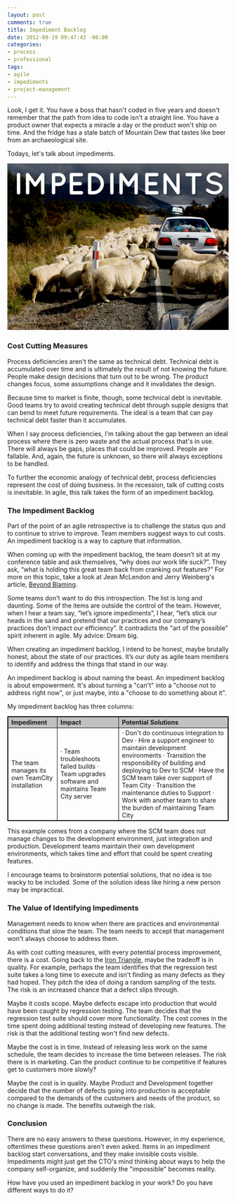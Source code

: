```yaml
---
layout: post
comments: true
title: Impediment Backlog
date: 2012-09-19 09:47:43 -06:00
categories:
- process
- professional
tags:
- agile
- impediments
- project-management
---
```


Look, I get it. You have a boss that hasn't coded in five years and doesn't remember that the path from idea to code isn't a straight line. You have a product owner that expects a miracle a day or the product won't ship on time. And the fridge has a stale batch of Mountain Dew that tastes like beer from an archaeological site.

Todays, let's talk about impediments.

![Impediments](/assets/IMG_0131.png)

### Cost Cutting Measures

Process deficiencies aren't the same as technical debt. Technical debt is accumulated over time and is ultimately the result of not knowing the future. People make design decisions that turn out to be wrong. The product changes focus, some assumptions change and it invalidates the design.

Because time to market is finite, though, some technical debt is inevitable. Good teams try to avoid creating technical debt through supple designs that can bend to meet future requirements. The ideal is a team that can pay technical debt faster than it accumulates.

When I say process deficiencies, I'm talking about the gap between an ideal process where there is zero waste and the actual process that's in use. There will always be gaps, places that could be improved. People are fallable. And, again, the future is unknown, so there will always exceptions to be handled.

To further the economic analogy of technical debt, process deficiencies represent the cost of doing business. In the recession, talk of cutting costs is inevitable. In agile, this talk takes the form of an impediment backlog.

### The Impediment Backlog

Part of the point of an agile retrospective is to challenge the status quo and to continue to strive to improve. Team members suggest ways to cut costs. An impediment backlog is a way to capture that information.

When coming up with the impediment backlog, the team doesn’t sit at my conference table and ask themselves, “why does our work life suck?”. They ask, “what is holding this great team back from cranking out features?” For more on this topic, take a look at Jean McLendon and Jerry Weinberg's article, [Beyond Blaming](http://www.ayeconference.com/beyondblaming/).

Some teams don't want to do this introspection. The list is long and daunting. Some of the items are outside the control of the team. However, when I hear a team say, “let’s ignore impediments”, I hear, “let’s stick our heads in the sand and pretend that our practices and our company’s practices don’t impact our efficiency”. It contradicts the "art of the possible" spirit inherent in agile. My advice: Dream big.

When creating an impediment backlog, I intend to be honest, maybe brutally honest, about the state of our practices. It’s our duty as agile team members to identify and address the things that stand in our way.

An impediment backlog is about naming the beast. An impediment backlog is about empowerment. It's about turning a "can't" into a "choose not to address right now", or just maybe, into a "choose to do something about it".

My impediment backlog has three columns:

<table style="border: 1px solid black; text-align: left;">

<tbody>

<tr style="border: 1px solid black; background-color: silver; text-align: left;">

<th style="border: 1px solid black; text-align: left;">Impediment</th>

<th style="border: 1px solid black; text-align: left;">Impact</th>

<th style="border: 1px solid black; text-align: left;">Potential Solutions</th>

</tr>

<tr style="border: 1px solid black; text-align: left;">

<td style="border: 1px solid black; text-align: left;">The team manages its own TeamCity installation</td>

<td style="border: 1px solid black; text-align: left;">· Team troubleshoots failed builds
· Team upgrades software and maintains Team City server</td>

<td style="border: 1px solid black; text-align: left;">· Don't do continuous integration to Dev
· Hire a support engineer to maintain development environments
· Transition the responsibility of building and deploying to Dev to SCM
· Have the SCM team take over support of Team City
· Transition the maintenance duties to Support
· Work with another team to share the burden of maintaining Team City</td>

</tr>

</tbody>

</table>

This example comes from a company where the SCM team does not manage changes to the development environment, just integration and production. Development teams maintain their own development environments, which takes time and effort that could be spent creating features.

I encourage teams to brainstorm potential solutions, that no idea is too wacky to be included. Some of the solution ideas like hiring a new person may be impractical.

### The Value of Identifying Impediments

Management needs to know when there are practices and environmental conditions that slow the team. The team needs to accept that management won't always choose to address them.

As with cost cutting measures, with every potential process improvement, there is a cost. Going back to the [Iron Triangle](http://en.wikipedia.org/wiki/Project_triangle), maybe the tradeoff is in quality. For example, perhaps the team identifies that the regression test suite takes a long time to execute and isn't finding as many defects as they had hoped. They pitch the idea of doing a random sampling of the tests. The risk is an increased chance that a defect slips through.

Maybe it costs scope. Maybe defects escape into production that would have been caught by regression testing. The team decides that the regression test suite should cover more functionality. The cost comes in the time spent doing additional testing instead of developing new features. The risk is that the additional testing won't find new defects.

Maybe the cost is in time. Instead of releasing less work on the same schedule, the team decides to increase the time between releases. The risk there is in marketing. Can the product continue to be competitive if features get to customers more slowly?

Maybe the cost is in quality. Maybe Product and Development together decide that the number of defects going into production is acceptable compared to the demands of the customers and needs of the product, so no change is made. The benefits outweigh the risk.

### Conclusion

There are no easy answers to these questions. However, in my experience, oftentimes these questions aren't even asked. Items in an impediment backlog start conversations, and they make invisible costs visible. Impediments might just get the CTO's mind thinking about ways to help the company self-organize, and suddenly the "impossible" becomes reality.

How have you used an impediment backlog in your work? Do you have different ways to do it?

